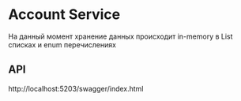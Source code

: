 # Account Service

На данный момент хранение данных происходит in-memory в List списках и enum перечислениях

## API

http://localhost:5203/swagger/index.html
